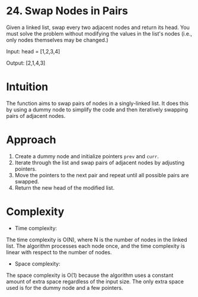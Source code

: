 # 24. Swap Nodes in Pairs
Given a linked list, swap every two adjacent nodes and return its head. You must solve the problem without modifying the values in the list's nodes (i.e., only nodes themselves may be changed.)

Input: head = [1,2,3,4]

Output: [2,1,4,3]

# Intuition
<!-- Describe your first thoughts on how to solve this problem. -->
The function aims to swap pairs of nodes in a singly-linked list. It does this by using a dummy node to simplify the code and then iteratively swapping pairs of adjacent nodes.
# Approach
<!-- Describe your approach to solving the problem. -->
1. Create a dummy node and initialize pointers `prev` and `curr`.
2. Iterate through the list and swap pairs of adjacent nodes by adjusting pointers.
3. Move the pointers to the next pair and repeat until all possible pairs are swapped.
4. Return the new head of the modified list.

# Complexity
- Time complexity:
<!-- Add your time complexity here, e.g. $$O(n)$$ -->
The time complexity is O(N), where N is the number of nodes in the linked list. The algorithm processes each node once, and the time complexity is linear with respect to the number of nodes.

- Space complexity:
<!-- Add your space complexity here, e.g. $$O(n)$$ -->
The space complexity is O(1) because the algorithm uses a constant amount of extra space regardless of the input size. The only extra space used is for the dummy node and a few pointers.
